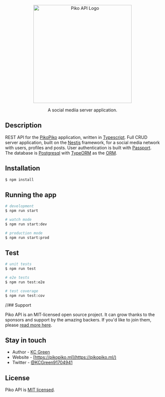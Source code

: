 <p align="center">
  <a href="http://piko.network/" target="blank"><img src="https://i.postimg.cc/Qt7vbbDN/Component-5-1.png" width="320" alt="Piko API Logo" /></a>
</p>

[travis-image]: https://api.travis-ci.org/nestjs/nest.svg?branch=master
[travis-url]: https://travis-ci.org/nestjs/nest
[linux-image]: https://img.shields.io/travis/nestjs/nest/master.svg?label=linux
[linux-url]: https://travis-ci.org/nestjs/nest
  
  <p align="center">A social mediia server application.</p>
    <p align="center">
</p>
  <!--[![Backers on Open Collective](https://opencollective.com/nest/backers/badge.svg)](https://opencollective.com/nest#backer)
  [![Sponsors on Open Collective](https://opencollective.com/nest/sponsors/badge.svg)](https://opencollective.com/nest#sponsor)-->

## Description

REST API for the [PikoPiko](https://github.com/kcgreenn/pikopiko) application, written in <a href="typescriptlang.org" target="blank">Typescript</a>. Full CRUD server application, built on the <a href="https://nestjs.com" target="blank">Nestjs</a> framework, for a social media network with users, profiles and posts. User authentication is built with <a href="https://passportjs.org" target="blank">Passport</a>. The database is <a href="https://postgresql.org" target="blank">Postgresql</a> with <a href="https://typeorm.io" target="blank">TypeORM</a> as the <a href="https://en.wikipedia.org/wiki/Object-relational_mapping" target="blank">ORM</a>.

## Installation

```bash
$ npm install
```

## Running the app

```bash
# development
$ npm run start

# watch mode
$ npm run start:dev

# production mode
$ npm run start:prod
```

## Test

```bash
# unit tests
$ npm run test

# e2e tests
$ npm run test:e2e

# test coverage
$ npm run test:cov
```

//## Support

Piko API is an MIT-licensed open source project. It can grow thanks to the sponsors and support by the amazing backers. If you'd like to join them, please [read more here](url).

## Stay in touch

- Author - [KC Green](https://strangways.dev)
- Website - [https://pikopiko.ml](https://pikopiko.ml/)
- Twitter - [@KCGreen91704941](https://twitter.com/KCGreen91704941)

## License

  Piko API is [MIT licensed](LICENSE).

